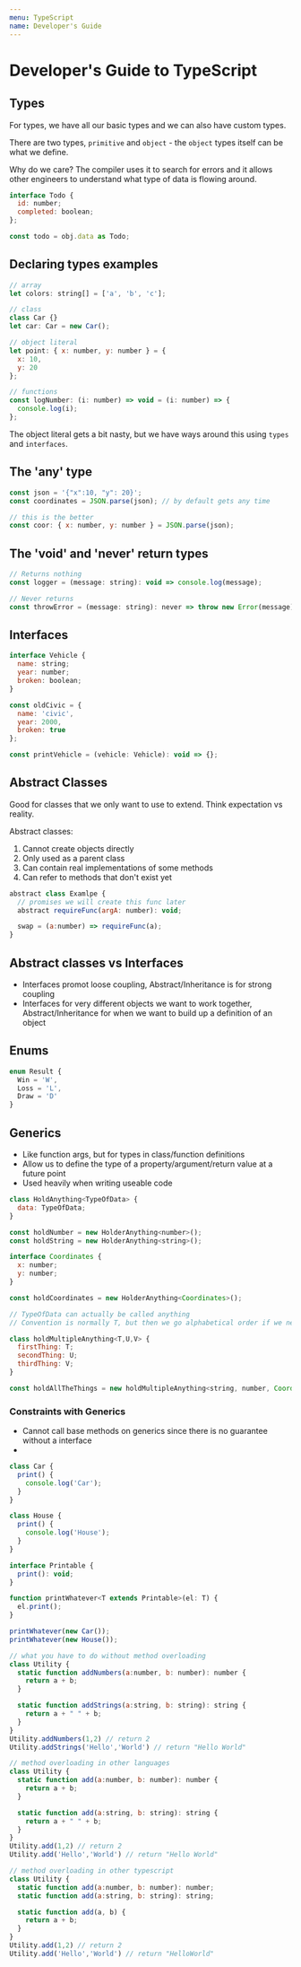 ```yaml
---
menu: TypeScript
name: Developer's Guide
---
```


# Developer's Guide to TypeScript

## Types

For types, we have all our basic types and we can also have custom types.

There are two types, `primitive` and `object` - the `object` types itself can be what we define.

Why do we care? The compiler uses it to search for errors and it allows other engineers to understand what type of data is flowing around.

```javascript
interface Todo {
  id: number;
  completed: boolean;
};

const todo = obj.data as Todo;
```

## Declaring types examples

```javascript
// array
let colors: string[] = ['a', 'b', 'c'];

// class
class Car {}
let car: Car = new Car();

// object literal
let point: { x: number, y: number } = {
  x: 10,
  y: 20
};

// functions
const logNumber: (i: number) => void = (i: number) => {
  console.log(i);
};
```

The object literal gets a bit nasty, but we have ways around this using `types` and `interfaces`.

## The 'any' type

```javascript
const json = '{"x":10, "y": 20}';
const coordinates = JSON.parse(json); // by default gets any time

// this is the better
const coor: { x: number, y: number } = JSON.parse(json);
```

## The 'void' and 'never' return types

```javascript
// Returns nothing
const logger = (message: string): void => console.log(message);

// Never returns
const throwError = (message: string): never => throw new Error(message);
```

## Interfaces

```javascript
interface Vehicle {
  name: string;
  year: number;
  broken: boolean;
}

const oldCivic = {
  name: 'civic',
  year: 2000,
  broken: true
};

const printVehicle = (vehicle: Vehicle): void => {};
```

## Abstract Classes

Good for classes that we only want to use to extend. Think expectation vs reality.

Abstract classes:

1. Cannot create objects directly
2. Only used as a parent class
3. Can contain real implementations of some methods
4. Can refer to methods that don't exist yet

```javascript
abstract class Examlpe {
  // promises we will create this func later
  abstract requireFunc(argA: number): void;

  swap = (a:number) => requireFunc(a);
}
```

## Abstract classes vs Interfaces

- Interfaces promot loose coupling, Abstract/Inheritance is for strong coupling
- Interfaces for very different objects we want to work together, Abstract/Inheritance for when we want to build up a definition of an object

## Enums

```javascript
enum Result {
  Win = 'W',
  Loss = 'L',
  Draw = 'D'
}
```

## Generics

- Like function args, but for types in class/function definitions
- Allow us to define the type of a property/argument/return value at a future point
- Used heavily when writing useable code

```javascript
class HoldAnything<TypeOfData> {
  data: TypeOfData;
}

const holdNumber = new HolderAnything<number>();
const holdString = new HolderAnything<string>();

interface Coordinates {
  x: number;
  y: number;
}

const holdCoordinates = new HolderAnything<Coordinates>();

// TypeOfData can actually be called anything
// Convention is normally T, but then we go alphabetical order if we need multiple generics

class holdMultipleAnything<T,U,V> {
  firstThing: T;
  secondThing: U;
  thirdThing: V;
}

const holdAllTheThings = new holdMultipleAnything<string, number, Coordinates>();
```

### Constraints with Generics

- Cannot call base methods on generics since there is no guarantee without a interface
-

```javascript
class Car {
  print() {
    console.log('Car');
  }
}

class House {
  print() {
    console.log('House');
  }
}

interface Printable {
  print(): void;
}

function printWhatever<T extends Printable>(el: T) {
  el.print();
}

printWhatever(new Car());
printWhatever(new House());
```

```javascript
// what you have to do without method overloading
class Utility {
  static function addNumbers(a:number, b: number): number {
    return a + b;
  }

  static function addStrings(a:string, b: string): string {
    return a + " " + b;
  }
}
Utility.addNumbers(1,2) // return 2
Utility.addStrings('Hello','World') // return "Hello World"

// method overloading in other languages
class Utility {
  static function add(a:number, b: number): number {
    return a + b;
  }

  static function add(a:string, b: string): string {
    return a + " " + b;
  }
}
Utility.add(1,2) // return 2
Utility.add('Hello','World') // return "Hello World"

// method overloading in other typescript
class Utility {
  static function add(a:number, b: number): number;
  static function add(a:string, b: string): string;

  static function add(a, b) {
    return a + b;
  }
}
Utility.add(1,2) // return 2
Utility.add('Hello','World') // return "HelloWorld"
```
